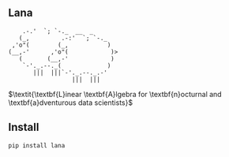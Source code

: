 ## Lana

```console
    .-.'  `; `-._  __  _
   (_,         .-:'  `; `-._
 ,'o"(        (_,           )
(__,-'      ,'o"(            )>
   (       (__,-'            )
    `-'._.--._(             )
       |||  |||`-'._.--._.-'
                  |||  |||
```

$\textit{\textbf{L}inear \textbf{A}lgebra for \textbf{n}octurnal and \textbf{a}dventurous data scientists}$

## Install 

```console
pip install lana
```
